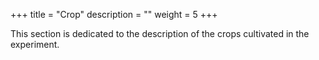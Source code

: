 +++
title = "Crop"
description = ""
weight = 5
+++


This section is dedicated to the description of the crops cultivated in the experiment.
